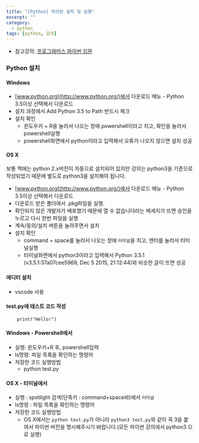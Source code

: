 ```yaml
---
title: "[Python] 파이썬 설치 및 실행"
excerpt: ""
category:
  - python
tags: [python, 강의]
---
```


- 참고강의: [프로그래머스 파이썬 입문](https://programmers.co.kr/learn/courses/2)

### Python 설치

#### **Windows**

- [www.python.org](http://www.python.org/)에서 다운로드 메뉴 - Python 3.5이상 선택해서 다운로드
- 설치 과정에서 Add Python 3.5 to Path 반드시 체크
- 설치 확인
  - 윈도우키 + R을 눌러서 나오는 창에 powershell이라고 치고, 확인을 눌러서 powershell실행
  - powershell화면에서 python이라고 입력해서 오류가 나오지 않으면 설치 성공

#### **OS X**

보통 맥에는 python 2.x버전이 자동으로 설치되어 있지만 강의는 python3을 기준으로 작성되었기 때문에 별도로 python3을 설치해야 됩니다.

- [www.python.org](http://www.python.org/)에서 다운로드 메뉴 - Python 3.5이상 선택해서 다운로드
- 다운로드 받은 폴더에서 .pkg파일을 실행.
- 확인되지 않은 개발자가 배포했기 때문에 열 수 없습니다라는 메세지가 뜨면 승인을 누르고 다시 한번 파일을 실행
- 계속/동의/설치 버튼을 눌려주면서 설치
- 설치 확인
  - command + space를 눌러서 나오는 창에 `터미널`을 치고, 엔터를 눌러서 터미널실행
  - 터미널화면에서 python3이라고 입력해서 Python 3.5.1 (v3.5.1:37a07cee5969, Dec 5 2015, 21:12:44)와 비슷한 글이 뜨면 성공

#### 에디터 설치

- vscode 사용

#### test.py에 테스트 코드 작성

```
    print("Hello!")
```

#### Windows - Powershell에서

- 실행: 윈도우키+R 후, powershell입력
- ls명령: 파일 목록을 확인하는 명령어
- 저장한 코드 실행방법
  - python test.py

#### OS X - 터미널에서

- 실행 : spotlight 검색(단축키 : command+space바)에서 `터미널`
- ls명령 : 파일 목록을 확인하는 명령어
- 저장한 코드 실행방법
  - OS X에서는 `python test.py`가 아니라 `python3 test.py`와 같이 꼭 3을 붙여서 파이썬 버전을 명시해주시기 바랍니다.(모든 파이썬 강의에서 python3 으로 실행)